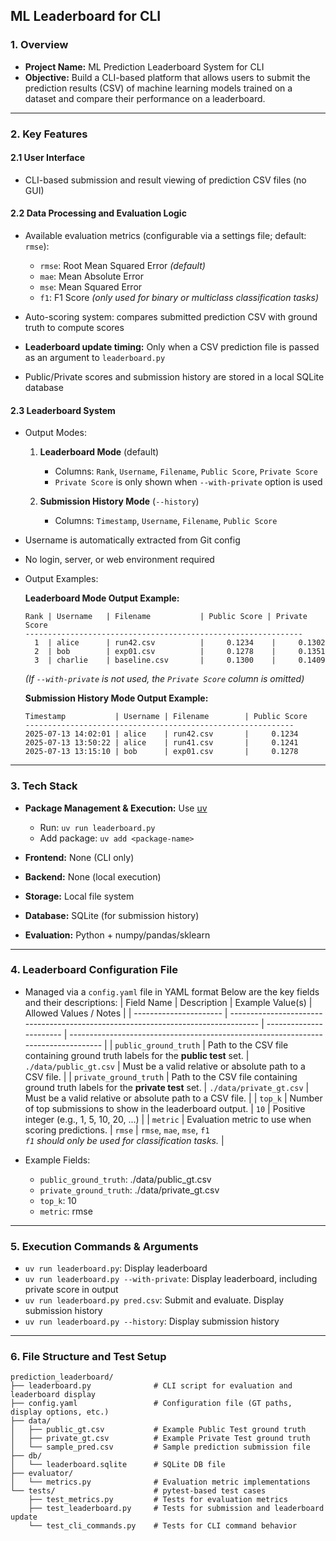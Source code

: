 ## ML Leaderboard for CLI

### 1. Overview

* **Project Name:** ML Prediction Leaderboard System for CLI
* **Objective:** Build a CLI-based platform that allows users to submit the prediction results (CSV) of machine learning models trained on a dataset and compare their performance on a leaderboard.

---

### 2. Key Features

#### 2.1 User Interface

* CLI-based submission and result viewing of prediction CSV files (no GUI)

#### 2.2 Data Processing and Evaluation Logic

* Available evaluation metrics (configurable via a settings file; default: `rmse`):

  * `rmse`: Root Mean Squared Error *(default)*
  * `mae`: Mean Absolute Error
  * `mse`: Mean Squared Error
  * `f1`: F1 Score *(only used for binary or multiclass classification tasks)*

* Auto-scoring system: compares submitted prediction CSV with ground truth to compute scores

* **Leaderboard update timing:** Only when a CSV prediction file is passed as an argument to `leaderboard.py`

* Public/Private scores and submission history are stored in a local SQLite database

#### 2.3 Leaderboard System

* Output Modes:

  1. **Leaderboard Mode** (default)

     * Columns: `Rank`, `Username`, `Filename`, `Public Score`, `Private Score`
     * `Private Score` is only shown when `--with-private` option is used

  2. **Submission History Mode** (`--history`)

     * Columns: `Timestamp`, `Username`, `Filename`, `Public Score`

* Username is automatically extracted from Git config

* No login, server, or web environment required

* Output Examples:

  **Leaderboard Mode Output Example:**

  ```
  Rank | Username   | Filename           | Public Score | Private Score
  --------------------------------------------------------------
    1  | alice      | run42.csv          |     0.1234    |     0.1302
    2  | bob        | exp01.csv          |     0.1278    |     0.1351
    3  | charlie    | baseline.csv       |     0.1300    |     0.1409
  ```

  *(If `--with-private` is not used, the `Private Score` column is omitted)*

  **Submission History Mode Output Example:**

  ```
  Timestamp           | Username | Filename        | Public Score
  ------------------------------------------------------------
  2025-07-13 14:02:01 | alice    | run42.csv       |     0.1234
  2025-07-13 13:50:22 | alice    | run41.csv       |     0.1241
  2025-07-13 13:15:10 | bob      | exp01.csv       |     0.1278
  ```

---

### 3. Tech Stack

* **Package Management & Execution:** Use [uv](https://github.com/astral-sh/uv)

  * Run: `uv run leaderboard.py`
  * Add package: `uv add <package-name>`

* **Frontend:** None (CLI only)

* **Backend:** None (local execution)

* **Storage:** Local file system

* **Database:** SQLite (for submission history)

* **Evaluation:** Python + numpy/pandas/sklearn

---

### 4. Leaderboard Configuration File

* Managed via a `config.yaml` file in YAML format
Below are the key fields and their descriptions:
| Field Name             | Description                                                                       | Example Value(s)        | Allowed Values / Notes                                                             |
| ---------------------- | --------------------------------------------------------------------------------- | ----------------------- | ---------------------------------------------------------------------------------- |
| `public_ground_truth`  | Path to the CSV file containing ground truth labels for the **public test** set.  | `./data/public_gt.csv`  | Must be a valid relative or absolute path to a CSV file.                           |
| `private_ground_truth` | Path to the CSV file containing ground truth labels for the **private test** set. | `./data/private_gt.csv` | Must be a valid relative or absolute path to a CSV file.                           |
| `top_k`                | Number of top submissions to show in the leaderboard output.                      | `10`                    | Positive integer (e.g., 1, 5, 10, 20, ...)                                         |
| `metric`               | Evaluation metric to use when scoring predictions.                                | `rmse`                  | `rmse`, `mae`, `mse`, `f1`<br>*`f1` should only be used for classification tasks.* |

* Example Fields:

  * `public_ground_truth`: ./data/public\_gt.csv
  * `private_ground_truth`: ./data/private\_gt.csv
  * `top_k`: 10
  * `metric`: rmse

---

### 5. Execution Commands & Arguments

* `uv run leaderboard.py`: Display leaderboard
* `uv run leaderboard.py --with-private`: Display leaderboard, including private score in output
* `uv run leaderboard.py pred.csv`: Submit and evaluate. Display submission history
* `uv run leaderboard.py --history`: Display submission history

---

### 6. File Structure and Test Setup

```
prediction_leaderboard/
├── leaderboard.py              # CLI script for evaluation and leaderboard display
├── config.yaml                 # Configuration file (GT paths, display options, etc.)
├── data/
│   ├── public_gt.csv           # Example Public Test ground truth
│   ├── private_gt.csv          # Example Private Test ground truth
│   └── sample_pred.csv         # Sample prediction submission file
├── db/
│   └── leaderboard.sqlite      # SQLite DB file
├── evaluator/
│   └── metrics.py              # Evaluation metric implementations
└── tests/                      # pytest-based test cases
    ├── test_metrics.py         # Tests for evaluation metrics
    ├── test_leaderboard.py     # Tests for submission and leaderboard update
    └── test_cli_commands.py    # Tests for CLI command behavior
```
